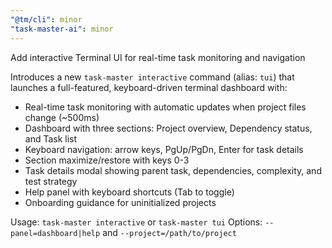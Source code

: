 ```yaml
---
"@tm/cli": minor
"task-master-ai": minor
---
```


Add interactive Terminal UI for real-time task monitoring and navigation

Introduces a new `task-master interactive` command (alias: `tui`) that launches a full-featured, keyboard-driven terminal dashboard with:

- Real-time task monitoring with automatic updates when project files change (~500ms)
- Dashboard with three sections: Project overview, Dependency status, and Task list
- Keyboard navigation: arrow keys, PgUp/PgDn, Enter for task details
- Section maximize/restore with keys 0-3
- Task details modal showing parent task, dependencies, complexity, and test strategy
- Help panel with keyboard shortcuts (Tab to toggle)
- Onboarding guidance for uninitialized projects

Usage: `task-master interactive` or `task-master tui`
Options: `--panel=dashboard|help` and `--project=/path/to/project`
